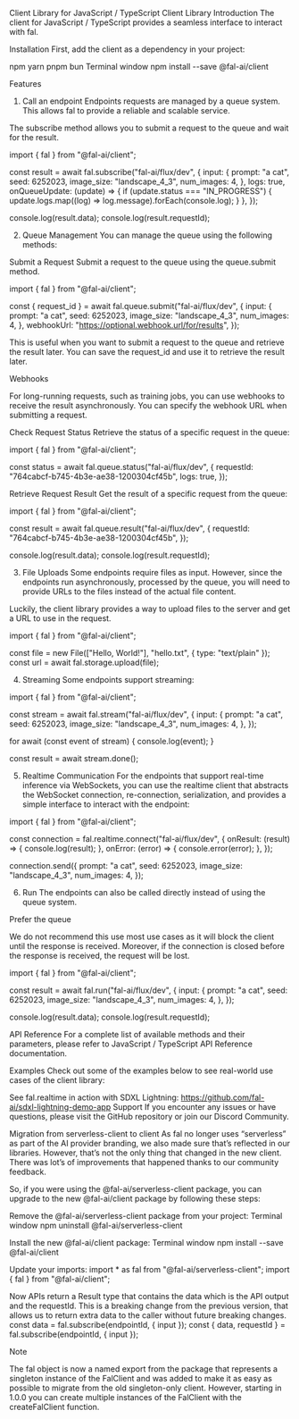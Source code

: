 Client Library for JavaScript / TypeScript Client Library
Introduction
The client for JavaScript / TypeScript provides a seamless interface to interact with fal.

Installation
First, add the client as a dependency in your project:

npm
yarn
pnpm
bun
Terminal window
npm install --save @fal-ai/client

Features
1. Call an endpoint
Endpoints requests are managed by a queue system. This allows fal to provide a reliable and scalable service.

The subscribe method allows you to submit a request to the queue and wait for the result.

import { fal } from "@fal-ai/client";

const result = await fal.subscribe("fal-ai/flux/dev", {
  input: {
    prompt: "a cat",
    seed: 6252023,
    image_size: "landscape_4_3",
    num_images: 4,
  },
  logs: true,
  onQueueUpdate: (update) => {
    if (update.status === "IN_PROGRESS") {
      update.logs.map((log) => log.message).forEach(console.log);
    }
  },
});

console.log(result.data);
console.log(result.requestId);

2. Queue Management
You can manage the queue using the following methods:

Submit a Request
Submit a request to the queue using the queue.submit method.

import { fal } from "@fal-ai/client";

const { request_id } = await fal.queue.submit("fal-ai/flux/dev", {
  input: {
    prompt: "a cat",
    seed: 6252023,
    image_size: "landscape_4_3",
    num_images: 4,
  },
  webhookUrl: "https://optional.webhook.url/for/results",
});

This is useful when you want to submit a request to the queue and retrieve the result later. You can save the request_id and use it to retrieve the result later.

Webhooks

For long-running requests, such as training jobs, you can use webhooks to receive the result asynchronously. You can specify the webhook URL when submitting a request.

Check Request Status
Retrieve the status of a specific request in the queue:

import { fal } from "@fal-ai/client";

const status = await fal.queue.status("fal-ai/flux/dev", {
  requestId: "764cabcf-b745-4b3e-ae38-1200304cf45b",
  logs: true,
});

Retrieve Request Result
Get the result of a specific request from the queue:

import { fal } from "@fal-ai/client";

const result = await fal.queue.result("fal-ai/flux/dev", {
  requestId: "764cabcf-b745-4b3e-ae38-1200304cf45b",
});

console.log(result.data);
console.log(result.requestId);

3. File Uploads
Some endpoints require files as input. However, since the endpoints run asynchronously, processed by the queue, you will need to provide URLs to the files instead of the actual file content.

Luckily, the client library provides a way to upload files to the server and get a URL to use in the request.

import { fal } from "@fal-ai/client";

const file = new File(["Hello, World!"], "hello.txt", { type: "text/plain" });
const url = await fal.storage.upload(file);

4. Streaming
Some endpoints support streaming:

import { fal } from "@fal-ai/client";

const stream = await fal.stream("fal-ai/flux/dev", {
  input: {
    prompt: "a cat",
    seed: 6252023,
    image_size: "landscape_4_3",
    num_images: 4,
  },
});

for await (const event of stream) {
  console.log(event);
}

const result = await stream.done();

5. Realtime Communication
For the endpoints that support real-time inference via WebSockets, you can use the realtime client that abstracts the WebSocket connection, re-connection, serialization, and provides a simple interface to interact with the endpoint:

import { fal } from "@fal-ai/client";

const connection = fal.realtime.connect("fal-ai/flux/dev", {
  onResult: (result) => {
    console.log(result);
  },
  onError: (error) => {
    console.error(error);
  },
});

connection.send({
  prompt: "a cat",
  seed: 6252023,
  image_size: "landscape_4_3",
  num_images: 4,
});

6. Run
The endpoints can also be called directly instead of using the queue system.

Prefer the queue

We do not recommend this use most use cases as it will block the client until the response is received. Moreover, if the connection is closed before the response is received, the request will be lost.

import { fal } from "@fal-ai/client";

const result = await fal.run("fal-ai/flux/dev", {
  input: {
    prompt: "a cat",
    seed: 6252023,
    image_size: "landscape_4_3",
    num_images: 4,
  },
});

console.log(result.data);
console.log(result.requestId);

API Reference
For a complete list of available methods and their parameters, please refer to JavaScript / TypeScript API Reference documentation.

Examples
Check out some of the examples below to see real-world use cases of the client library:

See fal.realtime in action with SDXL Lightning: https://github.com/fal-ai/sdxl-lightning-demo-app
Support
If you encounter any issues or have questions, please visit the GitHub repository or join our Discord Community.

Migration from serverless-client to client
As fal no longer uses “serverless” as part of the AI provider branding, we also made sure that’s reflected in our libraries. However, that’s not the only thing that changed in the new client. There was lot’s of improvements that happened thanks to our community feedback.

So, if you were using the @fal-ai/serverless-client package, you can upgrade to the new @fal-ai/client package by following these steps:

Remove the @fal-ai/serverless-client package from your project:
Terminal window
npm uninstall @fal-ai/serverless-client

Install the new @fal-ai/client package:
Terminal window
npm install --save @fal-ai/client

Update your imports:
import * as fal from "@fal-ai/serverless-client";
import { fal } from "@fal-ai/client";

Now APIs return a Result<Output> type that contains the data which is the API output and the requestId. This is a breaking change from the previous version, that allows us to return extra data to the caller without future breaking changes.
const data = fal.subscribe(endpointId, { input });
const { data, requestId } = fal.subscribe(endpointId, { input });

Note

The fal object is now a named export from the package that represents a singleton instance of the FalClient and was added to make it as easy as possible to migrate from the old singleton-only client. However, starting in 1.0.0 you can create multiple instances of the FalClient with the createFalClient function.